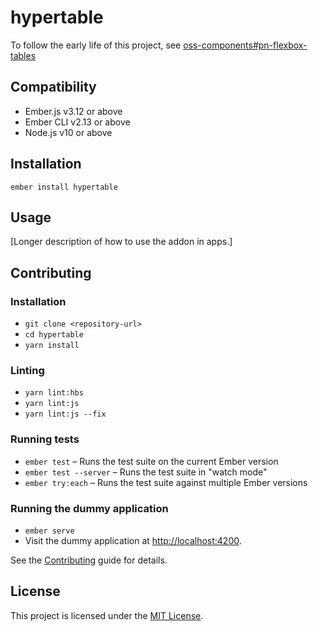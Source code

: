 hypertable
==============================================================================

To follow the early life of this project, see
[oss-components#pn-flexbox-tables](https://github.com/upfluence/oss-components/pull/54/files)


Compatibility
------------------------------------------------------------------------------

* Ember.js v3.12 or above
* Ember CLI v2.13 or above
* Node.js v10 or above


Installation
------------------------------------------------------------------------------

```
ember install hypertable
```


Usage
------------------------------------------------------------------------------

[Longer description of how to use the addon in apps.]


Contributing
------------------------------------------------------------------------------

### Installation

* `git clone <repository-url>`
* `cd hypertable`
* `yarn install`

### Linting

* `yarn lint:hbs`
* `yarn lint:js`
* `yarn lint:js --fix`

### Running tests

* `ember test` – Runs the test suite on the current Ember version
* `ember test --server` – Runs the test suite in "watch mode"
* `ember try:each` – Runs the test suite against multiple Ember versions

### Running the dummy application

* `ember serve`
* Visit the dummy application at [http://localhost:4200](http://localhost:4200).

See the [Contributing](CONTRIBUTING.md) guide for details.


License
------------------------------------------------------------------------------

This project is licensed under the [MIT License](LICENSE.md).
